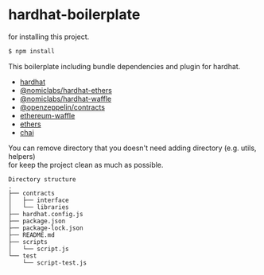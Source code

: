 # hardhat-boilerplate
for installing this project.
``` bash
$ npm install
```

This boilerplate including bundle dependencies and plugin for hardhat.
- [hardhat](https://www.npmjs.com/package/hardhat)
- [@nomiclabs/hardhat-ethers]()
- [@nomiclabs/hardhat-waffle](https://www.npmjs.com/package/@nomiclabs/hardhat-waffle)
- [@openzeppelin/contracts](https://www.npmjs.com/package/@nomiclabs/hardhat-ethers)
- [ethereum-waffle](https://www.npmjs.com/package/ethereum-waffle)
- [ethers](https://www.npmjs.com/package/ethers)
- [chai](https://www.npmjs.com/package/chai)

You can remove directory that you doesn't need adding directory (e.g. utils, helpers)  
for keep the project clean as much as possible.

``` text
Directory structure
.
├── contracts
│   ├── interface
│   └── libraries
├── hardhat.config.js
├── package.json
├── package-lock.json
├── README.md
├── scripts
│   └── script.js
└── test
    └── script-test.js
```

